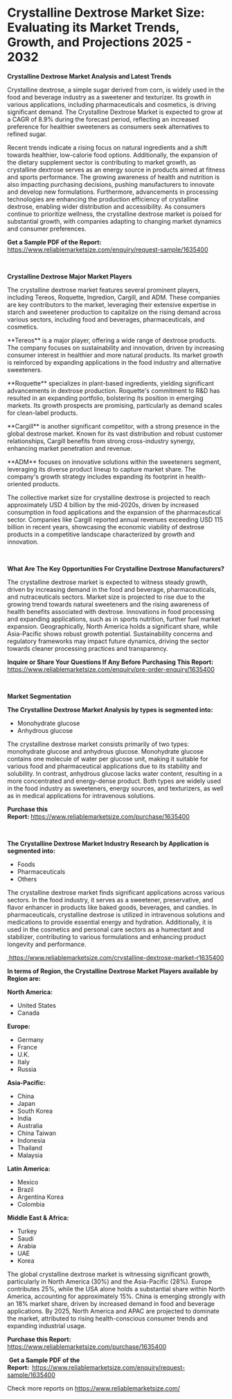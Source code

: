 <p><h1>Crystalline Dextrose Market Size: Evaluating its Market Trends, Growth, and Projections 2025 - 2032</h1></p><p><strong>Crystalline Dextrose Market Analysis and Latest Trends</strong></p>
<p><p>Crystalline dextrose, a simple sugar derived from corn, is widely used in the food and beverage industry as a sweetener and texturizer. Its growth in various applications, including pharmaceuticals and cosmetics, is driving significant demand. The Crystalline Dextrose Market is expected to grow at a CAGR of 8.9% during the forecast period, reflecting an increased preference for healthier sweeteners as consumers seek alternatives to refined sugar.</p><p>Recent trends indicate a rising focus on natural ingredients and a shift towards healthier, low-calorie food options. Additionally, the expansion of the dietary supplement sector is contributing to market growth, as crystalline dextrose serves as an energy source in products aimed at fitness and sports performance. The growing awareness of health and nutrition is also impacting purchasing decisions, pushing manufacturers to innovate and develop new formulations. Furthermore, advancements in processing technologies are enhancing the production efficiency of crystalline dextrose, enabling wider distribution and accessibility. As consumers continue to prioritize wellness, the crystalline dextrose market is poised for substantial growth, with companies adapting to changing market dynamics and consumer preferences.</p></p>
<p><strong>Get a Sample PDF of the Report:&nbsp;</strong> <a href="https://www.reliablemarketsize.com/enquiry/request-sample/1635400?utm_campaign=3165&utm_medium=2&utm_source=Github&utm_content=ia&utm_term=31032025&utm_id=crystalline-dextrose">https://www.reliablemarketsize.com/enquiry/request-sample/1635400</a></p>
<p>&nbsp;</p>
<p><strong>Crystalline Dextrose Major Market Players</strong></p>
<p><p>The crystalline dextrose market features several prominent players, including Tereos, Roquette, Ingredion, Cargill, and ADM. These companies are key contributors to the market, leveraging their extensive expertise in starch and sweetener production to capitalize on the rising demand across various sectors, including food and beverages, pharmaceuticals, and cosmetics.</p><p>**Tereos** is a major player, offering a wide range of dextrose products. The company focuses on sustainability and innovation, driven by increasing consumer interest in healthier and more natural products. Its market growth is reinforced by expanding applications in the food industry and alternative sweeteners.</p><p>**Roquette** specializes in plant-based ingredients, yielding significant advancements in dextrose production. Roquette's commitment to R&D has resulted in an expanding portfolio, bolstering its position in emerging markets. Its growth prospects are promising, particularly as demand scales for clean-label products.</p><p>**Cargill** is another significant competitor, with a strong presence in the global dextrose market. Known for its vast distribution and robust customer relationships, Cargill benefits from strong cross-industry synergy, enhancing market penetration and revenue.</p><p>**ADM** focuses on innovative solutions within the sweeteners segment, leveraging its diverse product lineup to capture market share. The company's growth strategy includes expanding its footprint in health-oriented products.</p><p>The collective market size for crystalline dextrose is projected to reach approximately USD 4 billion by the mid-2020s, driven by increased consumption in food applications and the expansion of the pharmaceutical sector. Companies like Cargill reported annual revenues exceeding USD 115 billion in recent years, showcasing the economic viability of dextrose products in a competitive landscape characterized by growth and innovation.</p></p>
<p>&nbsp;</p>
<p><strong>What Are The Key Opportunities For Crystalline Dextrose Manufacturers?</strong></p>
<p><p>The crystalline dextrose market is expected to witness steady growth, driven by increasing demand in the food and beverage, pharmaceuticals, and nutraceuticals sectors. Market size is projected to rise due to the growing trend towards natural sweeteners and the rising awareness of health benefits associated with dextrose. Innovations in food processing and expanding applications, such as in sports nutrition, further fuel market expansion. Geographically, North America holds a significant share, while Asia-Pacific shows robust growth potential. Sustainability concerns and regulatory frameworks may impact future dynamics, driving the sector towards cleaner processing practices and transparency.</p></p>
<p><strong>Inquire or Share Your Questions If Any Before Purchasing This Report:</strong> <a href="https://www.reliablemarketsize.com/enquiry/pre-order-enquiry/1635400?utm_campaign=3165&utm_medium=2&utm_source=Github&utm_content=ia&utm_term=31032025&utm_id=crystalline-dextrose">https://www.reliablemarketsize.com/enquiry/pre-order-enquiry/1635400</a></p>
<p>&nbsp;</p>
<p><strong>Market Segmentation</strong></p>
<p><strong>The Crystalline Dextrose Market Analysis by types is segmented into:</strong></p>
<p><ul><li>Monohydrate glucose</li><li>Anhydrous glucose</li></ul></p>
<p><p>The crystalline dextrose market consists primarily of two types: monohydrate glucose and anhydrous glucose. Monohydrate glucose contains one molecule of water per glucose unit, making it suitable for various food and pharmaceutical applications due to its stability and solubility. In contrast, anhydrous glucose lacks water content, resulting in a more concentrated and energy-dense product. Both types are widely used in the food industry as sweeteners, energy sources, and texturizers, as well as in medical applications for intravenous solutions.</p></p>
<p><strong>Purchase this Report:&nbsp;</strong><a href="https://www.reliablemarketsize.com/purchase/1635400?utm_campaign=3165&utm_medium=2&utm_source=Github&utm_content=ia&utm_term=31032025&utm_id=crystalline-dextrose">https://www.reliablemarketsize.com/purchase/1635400</a></p>
<p>&nbsp;</p>
<p><strong>The Crystalline Dextrose Market Industry Research by Application is segmented into:</strong></p>
<p><ul><li>Foods</li><li>Pharmaceuticals</li><li>Others</li></ul></p>
<p><p>The crystalline dextrose market finds significant applications across various sectors. In the food industry, it serves as a sweetener, preservative, and flavor enhancer in products like baked goods, beverages, and candies. In pharmaceuticals, crystalline dextrose is utilized in intravenous solutions and medications to provide essential energy and hydration. Additionally, it is used in the cosmetics and personal care sectors as a humectant and stabilizer, contributing to various formulations and enhancing product longevity and performance.</p></p>
<p><a href="https://www.reliablemarketsize.com/crystalline-dextrose-market-r1635400?utm_campaign=3165&utm_medium=2&utm_source=Github&utm_content=ia&utm_term=31032025&utm_id=crystalline-dextrose">&nbsp;https://www.reliablemarketsize.com/crystalline-dextrose-market-r1635400</a></p>
<p><strong>In terms of Region, the Crystalline Dextrose Market Players available by Region are:</strong></p>
<p>
    <p> <strong> North America: </strong>
        <ul>
            <li>United States</li>
            <li>Canada</li>
        </ul>
        </p> 
    <p> <strong> Europe: </strong>
        <ul>
            <li>Germany</li>
            <li>France</li>
            <li>U.K.</li>
            <li>Italy</li>
            <li>Russia</li>
        </ul>
        </p> 
    <p> <strong> Asia-Pacific: </strong>
        <ul>
            <li>China</li>
            <li>Japan</li>
            <li>South Korea</li>
            <li>India</li>
            <li>Australia</li>
            <li>China Taiwan</li>
            <li>Indonesia</li>
            <li>Thailand</li>
            <li>Malaysia</li>
        </ul>
        </p> 
    <p> <strong> Latin America: </strong>
        <ul>
            <li>Mexico</li>
            <li>Brazil</li>
            <li>Argentina Korea</li>
            <li>Colombia</li>
        </ul>
        </p> 
    <p> <strong> Middle East & Africa: </strong>
        <ul>
            <li>Turkey</li>
            <li>Saudi</li>
            <li>Arabia</li>
            <li>UAE</li>
            <li>Korea</li>
        </ul>
    </p>
    </p>
<p><p>The global crystalline dextrose market is witnessing significant growth, particularly in North America (30%) and the Asia-Pacific (28%). Europe contributes 25%, while the USA alone holds a substantial share within North America, accounting for approximately 15%. China is emerging strongly with an 18% market share, driven by increased demand in food and beverage applications. By 2025, North America and APAC are projected to dominate the market, attributed to rising health-conscious consumer trends and expanding industrial usage.</p></p>
<p><strong>Purchase this Report: </strong><a href="https://www.reliablemarketsize.com/purchase/1635400?utm_campaign=3165&utm_medium=2&utm_source=Github&utm_content=ia&utm_term=31032025&utm_id=crystalline-dextrose">https://www.reliablemarketsize.com/purchase/1635400</a></p>
<p>&nbsp;<strong>Get a Sample PDF of the Report:&nbsp;&nbsp;</strong><a href="https://www.reliablemarketsize.com/enquiry/request-sample/1635400?utm_campaign=3165&utm_medium=2&utm_source=Github&utm_content=ia&utm_term=31032025&utm_id=crystalline-dextrose">https://www.reliablemarketsize.com/enquiry/request-sample/1635400</a></p>
<p><strong></strong></p>
<p>Check more reports on <a href="https://www.reliablemarketsize.com/?utm_campaign=3165&utm_medium=2&utm_source=Github&utm_content=ia&utm_term=31032025&utm_id=crystalline-dextrose">https://www.reliablemarketsize.com/</a></p>